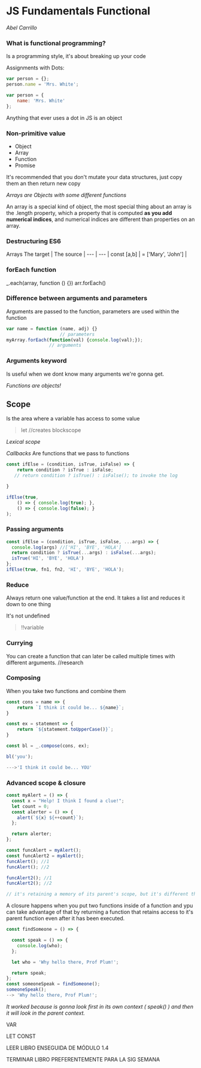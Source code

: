 # JS Fundamentals Functional
_Abel Carrillo_

### What is functional programming?
Is a programming style, it's about breaking up your code

Assignments with Dots:

````JavaScript
var person = {};
person.name = 'Mrs. White';

var person = {
    name: 'Mrs. White'
};

````

Anything that ever uses a dot in JS is an object

### Non-primitive value
* Object
* Array
* Function
* Promise

It's recommended that you don't mutate your data structures, just copy them an then return new copy

_Arrays are Objects with some different functions_

An array is a special kind of object, the most special thing about an array is the .length property, which a property that is computed **as you add numerical indices**, and numerical indices are different than properties on an array.

### Destructuring ES6
Arrays
The target | The source |
--- | --- |
const [a,b] | = ['Mary', 'John'] |

### forEach function
_.each(array, function () {})
arr.forEach()

### Difference between arguments and parameters
Arguments are passed to the function, parameters are used within the function
````JavaScript
var name = function (name, adj) {}
                    // parameters
myArray.forEach(function(val) {console.log(val);});
                // arguments
````

### Arguments keyword
Is useful when we dont know many arguments we're gonna get.

_Functions are objects!_

## Scope
Is the area where a variable has access to some value
> let //creates blockscope

_Lexical scope_

_Callbacks_
Are functions that we pass to functions
````JavaScript
const ifElse = (condition, isTrue, isFalse) => {
    return condition ? isTrue : isFalse;
   // return condition ? isTrue() : isFalse(); to invoke the log

}

ifElse(true,
    () => { console.log(true); },
    () => { console.log(false); }
);
````

### Passing arguments
````JavaScript
const ifElse = (condition, isTrue, isFalse, ...args) => {
  console.log(args) //['HI', 'BYE', 'HOLA']
  return condition ? isTrue(...args) : isFalse(...args);
  isTrue('HI', 'BYE', 'HOLA')
};
ifElse(true, fn1, fn2, 'HI', 'BYE', 'HOLA');
````

### Reduce
Always return one value/function at the end.
It takes a list and reduces it down to one thing

It's not undefined
> !!variable


### Currying

You can create a function that can later be called multiple times with different arguments.
//research

### Composing

When you take two functions and combine them
````JavaScript
const cons = name => {
    return `I think it could be... ${name}`;
}

const ex = statement => {
    return `${statement.toUpperCase()}`;
}

const bl = _.compose(cons, ex);

bl('you');

--->'I think it could be... YOU'
````

### Advanced scope & closure

````JavaScript
const myAlert = () => {
  const x = "Help! I think I found a clue!";
  let count = 0;
  const alerter = () => {
    alert(`${x} ${++count}`);
  };

  return alerter;
};

const funcAlert = myAlert(); 
const funcAlert2 = myAlert(); 
funcAlert(); //1
funcAlert(); //2

funcAlert2(); //1
funcAlert2(); //2

// it's retaining a memory of its parent's scope, but it's different than other function's parent scope
````
A closure happens when you put two functions inside of a function and ypu can take advantage of that by returning a function that retains access to it's parent function even after it has been executed.

````JavaScript
const findSomeone = () => {

  const speak = () => {
    console.log(who);
  };

  let who = 'Why hello there, Prof Plum!';

  return speak;
};
const someoneSpeak = findSomeone();
someoneSpeak();
--> 'Why hello there, Prof Plum!';

````

_It worked because is gonna look first in its own context ( speak() ) and then it will look in the parent context._




VAR 

LET
CONST

LEER LIBRO ENSEGUIDA DE MÓDULO 1.4

TERMINAR LIBRO PREFERENTEMENTE PARA LA SIG SEMANA

